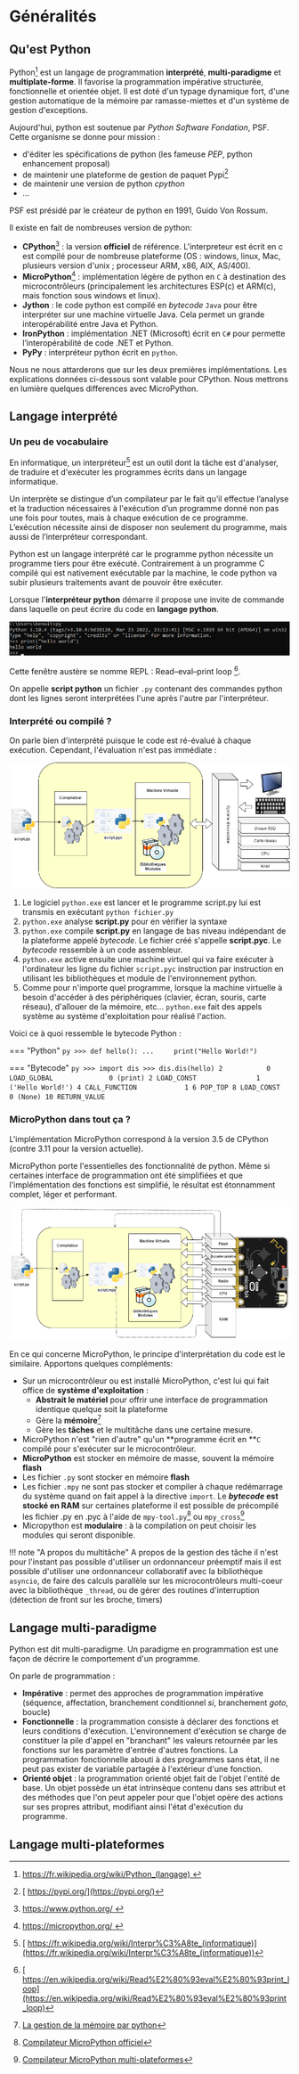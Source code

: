 # Généralités
## Qu'est Python
Python[^1] est un langage de programmation **interprété**, **multi-paradigme** et **multiplate-forme**. Il favorise la programmation impérative structurée, fonctionnelle et orientée objet. Il est doté d'un typage dynamique fort, d'une gestion automatique de la mémoire par ramasse-miettes et d'un système de gestion d'exceptions.

Aujourd'hui, python est soutenue par *Python Software Fondation*, PSF. Cette organisme se donne pour mission :

- d'éditer les spécifications de python (les fameuse *PEP*, python enhancement proposal)
- de maintenir une plateforme de gestion de paquet Pypi[^4]
- de maintenir une version de python *cpython*
- ...

PSF est présidé par le créateur de python en 1991, Guido Von Rossum.

Il existe en fait de nombreuses version de python:

- **CPython**[^cpython] : la version **officiel** de référence. L'interpreteur est écrit en c est compilé pour de nombreuse plateforme (OS : windows, linux, Mac, plusieurs version d'unix ; processeur ARM, x86, AIX, AS/400).
- **MicroPython**[^6] : implémentation légère de python en `C` à destination des microcontrôleurs (principalement les architectures ESP(c) et ARM(c), mais fonction sous windows et linux).
- **Jython** : le code python est compilé en *bytecode* `Java` pour être interpréter sur une machine virtuelle Java. Cela permet un grande interopérabilité entre Java et Python.
- **IronPython** : implémentation .NET (Microsoft) écrit en `C#` pour permette l’interopérabilité de code .NET et Python.
- **PyPy** : interpréteur python écrit en `python`.

Nous ne nous attarderons que sur les deux premières implémentations. Les explications données ci-dessous sont valable pour CPython. Nous mettrons en lumière quelques differences avec MicroPython.

## Langage interprété
### Un peu de vocabulaire

En informatique, un interpréteur[^2] est un outil dont la tâche est d'analyser, de traduire et d'exécuter les programmes écrits dans un langage informatique. 

Un interprète se distingue d’un compilateur par le fait qu’il effectue l’analyse et la traduction nécessaires à l'exécution d’un programme donné non pas une fois pour toutes, mais à chaque exécution de ce programme. L’exécution nécessite ainsi de disposer non seulement du programme, mais aussi de l’interpréteur correspondant. 

Python est un langage interprété car le programme python nécessite un programme tiers pour être exécuté. Contrairement à un programme C compilé qui est nativement exécutable par la machine, le code python va subir plusieurs traitements avant de pouvoir être exécuter.

Lorsque l'**interpréteur python** démarre il propose une invite de commande dans laquelle on peut écrire du code en **langage python**.

![REPL](img/interpreteur_python.png)

Cette fenêtre austère se nomme REPL : Read–eval–print loop [^3].

On appelle **script python** un fichier `.py` contenant des commandes python dont les lignes seront interprétées l'une après l'autre par l'interpréteur.

### Interprété ou compilé ?
On parle bien d'interprété puisque le code est ré-évalué à chaque exécution. Cependant, l'évaluation n'est pas immédiate :

![Interpreteur](img/interpreteur.drawio.png)

1. Le logiciel `python.exe` est lancer et le programme script.py lui est transmis en exécutant `python fichier.py`
2. `python.exe` analyse **script.py** pour en vérifier la syntaxe
3. `python.exe` compile **script.py** en langage de bas niveau indépendant de la plateforme appelé *bytecode*. Le fichier créé s'appelle **script.pyc**. Le *bytecode* ressemble à un code assembleur.
4. `python.exe` active ensuite une machine virtuel qui va faire exécuter à l'ordinateur les ligne du fichier `script.pyc` instruction par instruction en utilisant les bibliothèques et module de l'environnement python. 
5. Comme pour n'importe quel programme, lorsque la machine virtuelle à besoin d'accéder à des périphériques (clavier, écran, souris, carte réseau), d'allouer de la mémoire, etc...  `python.exe` fait des appels système au système d'exploitation pour réalisé l'action.

Voici ce à quoi ressemble le bytecode Python :

=== "Python"
	``` py
	>>> def hello():
	...     print("Hello World!")
	```

=== "Bytecode"
	``` py
	>>> import dis
	>>> dis.dis(hello)
	2           0 LOAD_GLOBAL              0 (print)
				2 LOAD_CONST               1 ('Hello World!')
				4 CALL_FUNCTION            1
				6 POP_TOP
				8 LOAD_CONST               0 (None)
				10 RETURN_VALUE
	```

### MicroPython dans tout ça ?

L'implémentation MicroPython correspond à la version 3.5 de CPython (contre 3.11 pour la version actuelle).

MicroPython porte l'essentielles des fonctionnalité de python. Même si certaines interface de programmation ont été simplifiées et que l'implémentation des fonctions est simplifié, le résultat est étonnamment complet, léger et performant.

![Interpreteur](img/interpreteur_mpy.drawio.png)

En ce qui concerne MicroPython, le principe d'interprétation du code est le similaire. Apportons quelques compléments:

- Sur un microcontrôleur ou est installé MicroPython, c'est lui qui fait office de **système d'exploitation** :
	- **Abstrait le matériel** pour offrir une interface de programmation identique quelque soit la plateforme
	- Gère la **mémoire**[^memoire]
	- Gère les **tâches** et le multitâche dans une certaine mesure. 
- MicroPython n'est "rien d'autre" qu'un **programme écrit en **`C` compilé pour s'exécuter sur le microcontrôleur.
- **MicroPython** est stocker en mémoire de masse, souvent la mémoire **flash**
- Les fichier `.py` sont stocker en mémoire **flash**
- Les fichier `.mpy` ne sont pas stocker et compiler à chaque redémarrage du système quand on fait appel à la directive `import`. Le ***bytecode* est stocké en RAM** sur certaines plateforme il est possible de précompilé les fichier .py en .pyc à l'aide de `mpy-tool.py`[^mpy-tools] ou `mpy_cross`[^mpy_cross]
- Micropython est **modulaire** : à la compilation on peut choisir les modules qui seront disponible.


!!! note "A propos du multitâche"
	A propos de la gestion des tâche il n'est pour l'instant pas possible d'utiliser un ordonnanceur préemptif mais il est possible d'utiliser une ordonnanceur collaboratif avec la bibliothèque `asyncio`, de faire des calculs parallèle sur les microcontrôleurs multi-coeur avec la bibliothèque `_thread`, ou de gérer des routines d'interruption (détection de front sur les broche, timers)


## Langage multi-paradigme

Python est dit multi-paradigme. Un paradigme en programmation est une façon de décrire le comportement d'un programme.

On parle de programmation :

- **Impérative** : permet des approches de programmation impérative (séquence, affectation, branchement conditionnel *si*, branchement *goto*, boucle)
- **Fonctionnelle** : la programmation consiste à déclarer des fonctions et leurs conditions d'exécution. L'environnement d'exécution se charge de constituer la pile d'appel en "branchant" les valeurs retournée par les fonctions sur les paramètre d'entrée d'autres fonctions. La programmation fonctionnelle abouti à des programmes sans état, il ne peut pas exister de variable partagée à l'extérieur d'une fonction. 
- **Orienté objet** : la programmation orienté objet fait de l'objet l'entité de base. Un objet possède un état intrinsèque contenu dans ses attribut et des méthodes que l'on peut appeler pour que l'objet opère des actions sur ses propres attribut, modifiant ainsi l'état d'exécution du programme.

## Langage multi-plateformes

[^cpython]: [https://www.python.org/ ](https://www.python.org/)
[^6]: [https://micropython.org/ ](https://micropython.org/)
[^1]: [ https://fr.wikipedia.org/wiki/Python_(langage) ](https://fr.wikipedia.org/wiki/Python_(langage))
[^2]: [ https://fr.wikipedia.org/wiki/Interpr%C3%A8te_(informatique)](https://fr.wikipedia.org/wiki/Interpr%C3%A8te_(informatique))
[^3]: [ https://en.wikipedia.org/wiki/Read%E2%80%93eval%E2%80%93print_loop](https://en.wikipedia.org/wiki/Read%E2%80%93eval%E2%80%93print_loop)
[^4]: [ https://pypi.org/](https://pypi.org/)
[^memoire]: [La gestion de la mémoire par python](../python_type/#la-gestion-de-la-memoire-par-python)
[^mpy_cross]: [Compilateur MicroPython multi-plateformes](https://pypi.org/project/mpy-cross/)
[^mpy-tools]: [Compilateur MicroPython officiel](https://docs.micropython.org/en/latest/reference/mpyfiles.html?highlight=mpy)
